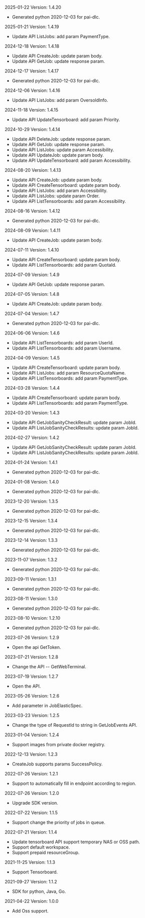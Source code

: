 2025-01-22 Version: 1.4.20
- Generated python 2020-12-03 for pai-dlc.

2025-01-21 Version: 1.4.19
- Update API ListJobs: add param PaymentType.


2024-12-18 Version: 1.4.18
- Update API CreateJob: update param body.
- Update API GetJob: update response param.


2024-12-17 Version: 1.4.17
- Generated python 2020-12-03 for pai-dlc.

2024-12-06 Version: 1.4.16
- Update API ListJobs: add param OversoldInfo.


2024-11-18 Version: 1.4.15
- Update API UpdateTensorboard: add param Priority.


2024-10-29 Version: 1.4.14
- Update API DeleteJob: update response param.
- Update API GetJob: update response param.
- Update API ListJobs: update param Accessibility.
- Update API UpdateJob: update param body.
- Update API UpdateTensorboard: add param Accessibility.


2024-08-20 Version: 1.4.13
- Update API CreateJob: update param body.
- Update API CreateTensorboard: update param body.
- Update API ListJobs: add param Accessibility.
- Update API ListJobs: update param Order.
- Update API ListTensorboards: add param Accessibility.


2024-08-16 Version: 1.4.12
- Generated python 2020-12-03 for pai-dlc.

2024-08-09 Version: 1.4.11
- Update API CreateJob: update param body.


2024-07-11 Version: 1.4.10
- Update API CreateTensorboard: update param body.
- Update API ListTensorboards: add param QuotaId.


2024-07-09 Version: 1.4.9
- Update API GetJob: update response param.


2024-07-05 Version: 1.4.8
- Update API CreateJob: update param body.


2024-07-04 Version: 1.4.7
- Generated python 2020-12-03 for pai-dlc.

2024-06-06 Version: 1.4.6
- Update API ListTensorboards: add param UserId.
- Update API ListTensorboards: add param Username.


2024-04-09 Version: 1.4.5
- Update API CreateTensorboard: update param body.
- Update API ListJobs: add param ResourceQuotaName.
- Update API ListTensorboards: add param PaymentType.


2024-03-28 Version: 1.4.4
- Update API CreateTensorboard: update param body.
- Update API ListTensorboards: add param PaymentType.


2024-03-20 Version: 1.4.3
- Update API GetJobSanityCheckResult: update param JobId.
- Update API ListJobSanityCheckResults: update param JobId.


2024-02-27 Version: 1.4.2
- Update API GetJobSanityCheckResult: update param JobId.
- Update API ListJobSanityCheckResults: update param JobId.


2024-01-24 Version: 1.4.1
- Generated python 2020-12-03 for pai-dlc.

2024-01-08 Version: 1.4.0
- Generated python 2020-12-03 for pai-dlc.

2023-12-20 Version: 1.3.5
- Generated python 2020-12-03 for pai-dlc.

2023-12-15 Version: 1.3.4
- Generated python 2020-12-03 for pai-dlc.

2023-12-14 Version: 1.3.3
- Generated python 2020-12-03 for pai-dlc.

2023-11-07 Version: 1.3.2
- Generated python 2020-12-03 for pai-dlc.

2023-09-11 Version: 1.3.1
- Generated python 2020-12-03 for pai-dlc.

2023-08-11 Version: 1.3.0
- Generated python 2020-12-03 for pai-dlc.

2023-08-10 Version: 1.2.10
- Generated python 2020-12-03 for pai-dlc.

2023-07-26 Version: 1.2.9
- Open the api GetToken.

2023-07-21 Version: 1.2.8
- Change the API -- GetWebTerminal.

2023-07-19 Version: 1.2.7
- Open the API.

2023-05-26 Version: 1.2.6
- Add parameter in JobElasticSpec.

2023-03-23 Version: 1.2.5
- Change the type of RequestId to string in GetJobEvents API.

2023-01-04 Version: 1.2.4
- Support images from private docker registry.

2022-12-13 Version: 1.2.3
- CreateJob supports params SuccessPolicy.

2022-07-26 Version: 1.2.1
- Support to automatically fill in endpoint according to region.

2022-07-26 Version: 1.2.0
- Upgrade SDK version.

2022-07-22 Version: 1.1.5
- Support change the priority of jobs in queue.

2022-07-21 Version: 1.1.4
- Update tensorboard API support temporary NAS or OSS path.
- Support default workspace.
- Support prepaid resourceGroup.

2021-11-25 Version: 1.1.3
- Support Tensorboard.

2021-09-27 Version: 1.1.2
- SDK for python, Java, Go.

2021-04-22 Version: 1.0.0
- Add Oss support.

